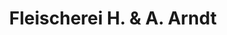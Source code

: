 ---
title: "Fleischerei H. & A. Arndt"
url: /langelsheim/fleischerei-h-und-a-arndt/
shop: Metzgerei
---